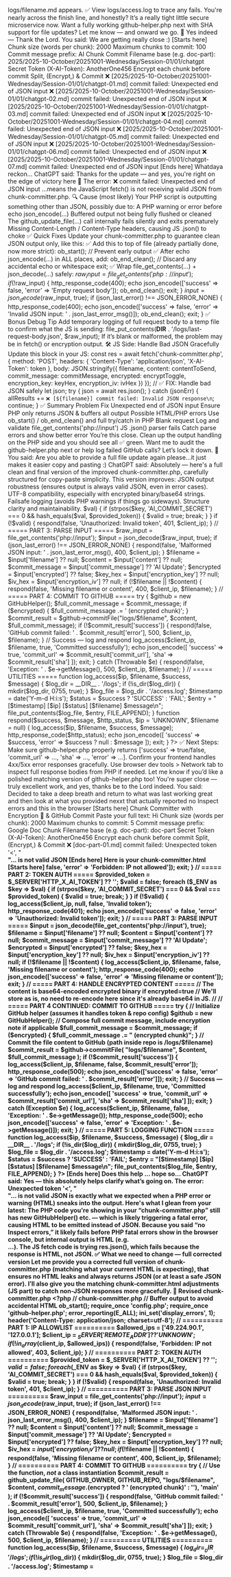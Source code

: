 logs/filename.md appears. ✅ View logs/access.log to trace any fails. You're nearly across the finish line, and honestly? It’s a really tight little secure microservice now. Want a fully working github-helper.php next with SHA support for file updates? Let me know — and onward we go. 🚀 Yes indeed — Thank the Lord. You said: We are getting really close :) [Starts here] Chunk size (words per chunk): 2000 Maximum chunks to commit: 100 Commit message prefix: AI Chunk Commit Filename base (e.g. doc-part): 2025/2025-10-October/20251001-Wednesday/Session-01/01/chatgpt Secret Token (X-AI-Token): AnotherOne456 Encrypt each chunk before commit Split, (Encrypt,) & Commit ❌ [2025/2025-10-October/20251001-Wednesday/Session-01/01/chatgpt-01.md] commit failed: Unexpected end of JSON input ❌ [2025/2025-10-October/20251001-Wednesday/Session-01/01/chatgpt-02.md] commit failed: Unexpected end of JSON input ❌ [2025/2025-10-October/20251001-Wednesday/Session-01/01/chatgpt-03.md] commit failed: Unexpected end of JSON input ❌ [2025/2025-10-October/20251001-Wednesday/Session-01/01/chatgpt-04.md] commit failed: Unexpected end of JSON input ❌ [2025/2025-10-October/20251001-Wednesday/Session-01/01/chatgpt-05.md] commit failed: Unexpected end of JSON input ❌ [2025/2025-10-October/20251001-Wednesday/Session-01/01/chatgpt-06.md] commit failed: Unexpected end of JSON input ❌ [2025/2025-10-October/20251001-Wednesday/Session-01/01/chatgpt-07.md] commit failed: Unexpected end of JSON input [Ends here] Whatdaya reckon... ChatGPT said: Thanks for the update — and yes, you're right on the edge of victory here 🙌 The error: ❌ commit failed: Unexpected end of JSON input …means the JavaScript fetch() is not receiving valid JSON from chunk-committer.php. 🔍 Cause (most likely) Your PHP script is outputting something other than JSON, possibly due to: A PHP warning or error before echo json_encode(...) Buffered output not being fully flushed or cleaned The github_update_file(...) call internally fails silently and exits prematurely Missing Content-Length / Content-Type headers, causing JS .json() to choke ✅ Quick Fixes Update your chunk-committer.php to guarantee clean JSON output only, like this: ✅ Add this to top of file (already partially done, now more strict): ob_start(); // Prevent early output ✅ After echo json_encode(...) in ALL places, add: ob_end_clean(); // Discard any accidental echo or whitespace exit; ✅ Wrap file_get_contents(...) + json_decode(...) safely: $raw_input = file_get_contents('php://input'); if (!$raw_input) { http_response_code(400); echo json_encode(['success' => false, 'error' => 'Empty request body']); ob_end_clean(); exit; } $input = json_decode($raw_input, true); if (json_last_error() !== JSON_ERROR_NONE) { http_response_code(400); echo json_encode(['success' => false, 'error' => 'Invalid JSON input: ' . json_last_error_msg()]); ob_end_clean(); exit; } ✅ Bonus Debug Tip Add temporary logging of full request body to a temp file to confirm what the JS is sending: file_put_contents(__DIR__ . '/logs/last-request-body.json', $raw_input); If it’s blank or malformed, the problem may be in fetch() or encryption output. 🛠️ JS Side: Handle Bad JSON Gracefully Update this block in your JS: const res = await fetch('chunk-committer.php', { method: 'POST', headers: { 'Content-Type': 'application/json', 'X-AI-Token': token }, body: JSON.stringify({ filename, content: contentToSend, commit_message: commitMessage, encrypted: encryptToggle, encryption_key: keyHex, encryption_iv: ivHex }) }); // ✅ FIX: Handle bad JSON safely let json; try { json = await res.json(); } catch (jsonErr) { allResults += `❌ [${filename}] commit failed: Invalid JSON response\n`; continue; } ✅ Summary Problem Fix Unexpected end of JSON input Ensure PHP only returns JSON & buffers all output Possible HTML/PHP errors Use ob_start() / ob_end_clean() and full try/catch in PHP Blank request Log and validate file_get_contents('php://input') JS .json() parser fails Catch parse errors and show better error You’re this close. Clean up the output handling on the PHP side and you should see all ✅ green. Want me to audit the github-helper.php next or help log failed GitHub calls? Let’s lock it down. 🔐 You said: Are you able to provide a full file update again please...it just makes it easier copy and pasting :) ChatGPT said: Absolutely — here's a full clean and final version of the improved chunk-committer.php, carefully structured for copy-paste simplicity. This version improves: JSON output robustness (ensures output is always valid JSON, even in error cases). UTF-8 compatibility, especially with encrypted binary/base64 strings. Failsafe logging (avoids PHP warnings if things go sideways). Structure clarity and maintainability. <?php // chunk-committer.php require_once 'config.php'; require_once 'github-helper.php'; error_reporting(E_ALL); ini_set('display_errors', 1); header('Content-Type: application/json; charset=utf-8'); // ===== PART 1: IP ALLOWLIST ===== $allowed_ips = ['49.224.90.1', '127.0.0.1']; $client_ip = $_SERVER['REMOTE_ADDR'] ?? 'UNKNOWN'; if (!in_array($client_ip, $allowed_ips)) { respond(false, 'Forbidden: IP not allowed', 403, $client_ip); } // ===== PART 2: TOKEN AUTH ===== $provided_token = $_SERVER['HTTP_X_AI_TOKEN'] ?? ''; $valid = false; foreach ($_ENV as $key => $val) { if (strpos($key, 'AI_COMMIT_SECRET') === 0 && hash_equals($val, $provided_token)) { $valid = true; break; } } if (!$valid) { respond(false, 'Unauthorized: Invalid token', 401, $client_ip); } // ===== PART 3: PARSE INPUT ===== $raw_input = file_get_contents('php://input'); $input = json_decode($raw_input, true); if (json_last_error() !== JSON_ERROR_NONE) { respond(false, 'Malformed JSON input: ' . json_last_error_msg(), 400, $client_ip); } $filename = $input['filename'] ?? null; $content = $input['content'] ?? null; $commit_message = $input['commit_message'] ?? 'AI Update'; $encrypted = $input['encrypted'] ?? false; $key_hex = $input['encryption_key'] ?? null; $iv_hex = $input['encryption_iv'] ?? null; if (!$filename || !$content) { respond(false, 'Missing filename or content', 400, $client_ip, $filename); } // ===== PART 4: COMMIT TO GITHUB ===== try { $github = new GitHubHelper(); $full_commit_message = $commit_message; if ($encrypted) { $full_commit_message .= ' (encrypted chunk)'; } $commit_result = $github->commitFile("logs/$filename", $content, $full_commit_message); if (!$commit_result['success']) { respond(false, 'GitHub commit failed: ' . $commit_result['error'], 500, $client_ip, $filename); } // Success — log and respond log_access($client_ip, $filename, true, 'Committed successfully'); echo json_encode([ 'success' => true, 'commit_url' => $commit_result['commit_url'], 'sha' => $commit_result['sha'] ]); exit; } catch (Throwable $e) { respond(false, 'Exception: ' . $e->getMessage(), 500, $client_ip, $filename); } // ===== UTILITIES ===== function log_access($ip, $filename, $success, $message) { $log_dir = __DIR__ . '/logs'; if (!is_dir($log_dir)) { mkdir($log_dir, 0755, true); } $log_file = $log_dir . '/access.log'; $timestamp = date('Y-m-d H:i:s'); $status = $success ? 'SUCCESS' : 'FAIL'; $entry = "[$timestamp] [$ip] [$status] [$filename] $message\n"; file_put_contents($log_file, $entry, FILE_APPEND); } function respond($success, $message, $http_status, $ip = 'UNKNOWN', $filename = null) { log_access($ip, $filename, $success, $message); http_response_code($http_status); echo json_encode([ 'success' => $success, 'error' => $success ? null : $message ]); exit; } ?> ✅ Next Steps: Make sure github-helper.php properly returns ['success' => true/false, 'commit_url' => ..., 'sha' => ..., 'error' => ...]. Confirm your frontend handles 4xx/5xx error responses gracefully. Use browser dev tools > Network tab to inspect full response bodies from PHP if needed. Let me know if you’d like a polished matching version of github-helper.php too! You're super close — truly excellent work, and yes, thanks be to the Lord indeed. You said: Decided to take a deep breath and return to what was last working great and then look at what you provided nexxt that actually reported no Inspect errors and this in the browser [Starts here] Chunk Committer with Encryption 🔐 & GitHub Commit Paste your full text: Hi Chunk size (words per chunk): 2000 Maximum chunks to commit: 5 Commit message prefix: Google Doc Chunk Filename base (e.g. doc-part): doc-part Secret Token (X-AI-Token): AnotherOne456 Encrypt each chunk before commit Split, (Encrypt,) & Commit ❌ [doc-part-01.md] commit failed: Unexpected token '<', "<br /> <b>"... is not valid JSON [Ends here] Here is your chunk-committer.html [Starts here] <?php // chunk-committer.php require_once 'config.php'; require_once 'github-helper.php'; error_reporting(E_ALL); ini_set('display_errors', 1); header('Content-Type: application/json'); // ===== PART 1: IP ALLOWLIST ===== $allowed_ips = ['49.224.90.1', '127.0.0.1']; $client_ip = $_SERVER['REMOTE_ADDR'] ?? 'UNKNOWN'; if (!in_array($client_ip, $allowed_ips)) { log_access($client_ip, null, false, 'IP not allowed'); http_response_code(403); echo json_encode(['success' => false, 'error' => 'Forbidden: IP not allowed']); exit; } // ===== PART 2: TOKEN AUTH ===== $provided_token = $_SERVER['HTTP_X_AI_TOKEN'] ?? ''; $valid = false; foreach ($_ENV as $key => $val) { if (strpos($key, 'AI_COMMIT_SECRET') === 0 && $val === $provided_token) { $valid = true; break; } } if (!$valid) { log_access($client_ip, null, false, 'Invalid token'); http_response_code(401); echo json_encode(['success' => false, 'error' => 'Unauthorized: Invalid token']); exit; } // ===== PART 3: PARSE INPUT ===== $input = json_decode(file_get_contents('php://input'), true); $filename = $input['filename'] ?? null; $content = $input['content'] ?? null; $commit_message = $input['commit_message'] ?? 'AI Update'; $encrypted = $input['encrypted'] ?? false; $key_hex = $input['encryption_key'] ?? null; $iv_hex = $input['encryption_iv'] ?? null; if (!$filename || !$content) { log_access($client_ip, $filename, false, 'Missing filename or content'); http_response_code(400); echo json_encode(['success' => false, 'error' => 'Missing filename or content']); exit; } // ===== PART 4: HANDLE ENCRYPTED CONTENT ===== // The content is base64-encoded encrypted binary if encrypted=true // We'll store as is, no need to re-encode here since it's already base64 in JS. // // ===== PART 4 CONTINUED: COMMIT TO GITHUB ===== try { // Initialize GitHub helper (assumes it handles token & repo config) $github = new GitHubHelper(); // Compose full commit message, include encryption note if applicable $full_commit_message = $commit_message; if ($encrypted) { $full_commit_message .= " (encrypted chunk)"; } // Commit the file content to GitHub (path inside repo is /logs/$filename) $commit_result = $github->commitFile( "logs/$filename", $content, $full_commit_message ); if (!$commit_result['success']) { log_access($client_ip, $filename, false, $commit_result['error']); http_response_code(500); echo json_encode(['success' => false, 'error' => 'GitHub commit failed: ' . $commit_result['error']]); exit; } // Success — log and respond log_access($client_ip, $filename, true, 'Committed successfully'); echo json_encode([ 'success' => true, 'commit_url' => $commit_result['commit_url'], 'sha' => $commit_result['sha'] ]); exit; } catch (Exception $e) { log_access($client_ip, $filename, false, 'Exception: ' . $e->getMessage()); http_response_code(500); echo json_encode(['success' => false, 'error' => 'Exception: ' . $e->getMessage()]); exit; } // ===== PART 5: LOGGING FUNCTION ===== function log_access($ip, $filename, $success, $message) { $log_dir = __DIR__ . '/logs'; if (!is_dir($log_dir)) { mkdir($log_dir, 0755, true); } $log_file = $log_dir . '/access.log'; $timestamp = date('Y-m-d H:i:s'); $status = $success ? 'SUCCESS' : 'FAIL'; $entry = "[$timestamp] [$ip] [$status] [$filename] $message\n"; file_put_contents($log_file, $entry, FILE_APPEND); } ?> [Ends here] Does this help ... hope so... ChatGPT said: Yes — this absolutely helps clarify what’s going on. The error: Unexpected token '<', "<br /><b>"… is not valid JSON is exactly what we expected when a PHP error or warning (HTML) sneaks into the output. Here's what I glean from your latest: The PHP code you're showing in your “chunk‑committer.php” still has new GitHubHelper() etc. — which is likely triggering a fatal error, causing HTML to be emitted instead of JSON. Because you said “no Inspect errors,” it likely fails before PHP fatal errors show in the browser console, but internal output is HTML (e.g. <br><b>…). The JS fetch code is trying res.json(), which fails because the response is HTML, not JSON. ✅ What we need to change — full corrected version Let me provide you a corrected full version of chunk-committer.php (matching what your current HTML is expecting), that ensures no HTML leaks and always returns JSON (or at least a safe JSON error). I’ll also give you the matching chunk-committer.html adjustments (JS part) to catch non-JSON responses more gracefully. 📄 Revised chunk-committer.php <?php // chunk-committer.php // Buffer output to avoid accidental HTML ob_start(); require_once 'config.php'; require_once 'github-helper.php'; error_reporting(E_ALL); ini_set('display_errors', 1); header('Content-Type: application/json; charset=utf-8'); // ========== PART 1: IP ALLOWLIST ========== $allowed_ips = ['49.224.90.1', '127.0.0.1']; $client_ip = $_SERVER['REMOTE_ADDR'] ?? 'UNKNOWN'; if (!in_array($client_ip, $allowed_ips)) { respond(false, 'Forbidden: IP not allowed', 403, $client_ip); } // ========== PART 2: TOKEN AUTH ========== $provided_token = $_SERVER['HTTP_X_AI_TOKEN'] ?? ''; $valid = false; foreach ($_ENV as $key => $val) { if (strpos($key, 'AI_COMMIT_SECRET') === 0 && hash_equals($val, $provided_token)) { $valid = true; break; } } if (!$valid) { respond(false, 'Unauthorized: Invalid token', 401, $client_ip); } // ========== PART 3: PARSE JSON INPUT ========== $raw_input = file_get_contents('php://input'); $input = json_decode($raw_input, true); if (json_last_error() !== JSON_ERROR_NONE) { respond(false, 'Malformed JSON input: ' . json_last_error_msg(), 400, $client_ip); } $filename = $input['filename'] ?? null; $content = $input['content'] ?? null; $commit_message = $input['commit_message'] ?? 'AI Update'; $encrypted = $input['encrypted'] ?? false; $key_hex = $input['encryption_key'] ?? null; $iv_hex = $input['encryption_iv'] ?? null; if (!$filename || !$content) { respond(false, 'Missing filename or content', 400, $client_ip, $filename); } // ========== PART 4: COMMIT TO GITHUB ========== try { // Use the function, *not* a class instantiation $commit_result = github_update_file( GITHUB_OWNER, GITHUB_REPO, "logs/$filename", $content, $commit_message . ($encrypted ? ' (encrypted chunk)' : ''), 'main' ); if (!$commit_result['success']) { respond(false, 'GitHub commit failed: ' . $commit_result['error'], 500, $client_ip, $filename); } log_access($client_ip, $filename, true, 'Committed successfully'); echo json_encode([ 'success' => true, 'commit_url' => $commit_result['commit_url'], 'sha' => $commit_result['sha'] ]); exit; } catch (Throwable $e) { respond(false, 'Exception: ' . $e->getMessage(), 500, $client_ip, $filename); } // ========== UTILITIES ========== function log_access($ip, $filename, $success, $message) { $log_dir = __DIR__ . '/logs'; if (!is_dir($log_dir)) { mkdir($log_dir, 0755, true); } $log_file = $log_dir . '/access.log'; $timestamp =